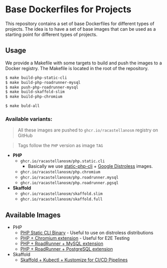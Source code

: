 # Base Dockerfiles for Projects

This repository contains a set of base Dockerfiles for different types of projects. The idea is to have a set of base
images that can be used as a starting point for different types of projects.

## Usage

We provide a Makefile with some targets to build and push the images to a Docker registry. The Makefile is located in
the root of the repository.

```bash
$ make build-php-static-cli
$ make build-php-roadrunner-mysql
$ make push-php-roadrunner-mysql
$ make build-skaffold-slim
$ make build-php-chromium

$ make buld-all
```

### **Available variants:**

> All these images are pushed to `ghcr.io/racastellanosm` registry on GitHub

> Tags follow the `PHP` version as image `TAG`

- **PHP**
  - `ghcr.io/racastellanosm/php.static.cli`
    - Basically we
      use [static-php-cli](https://github.com/crazywhalecc/static-php-cli) + [Google Distroless](https://github.com/GoogleContainerTools/distroless)
      images.
  - `ghcr.io/racastellanosm/php.chromium`
  - `ghcr.io/racastellanosm/php.roadrunner.mysql`
  - `ghcr.io/racastellanosm/php.roadrunner.pgsql`
- **Skaffold**
  - `ghcr.io/racastellanosm/skaffold.slim`
  - `ghcr.io/racastellanosm/skaffold.full`

## Available Images

- PHP
  - [PHP Static CLI Binary](php/Dockerfile.static.php.alpine) - Useful to use on distroless distributions
  - [PHP + Chromium extension](php/Dockerfile.chromium) - Useful for E2E Testing
  - [PHP + RoadRunner + MySQL extension](php/Dockerfile.roadrunner.mysql)
  - [PHP + RoadRunner + PostgreSQL extension](php/Dockerfile.roadrunner.pgsql)
- Skaffold
  - [Skaffold + Kubectl + Kustomize for CI/CD Pipelines](skaffold/Dockerfile.slim)